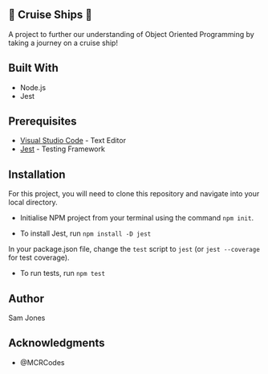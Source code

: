 ## :ship: Cruise Ships :ship:

A project to further our understanding of Object Oriented Programming by taking a journey on a cruise ship! 

## Built With

*  Node.js
*  Jest

## Prerequisites

* [Visual Studio Code](https://code.visualstudio.com/docs/) - Text Editor
* [Jest](https://jestjs.io/docs/en/getting-started) - Testing Framework

## Installation

For this project, you will need to clone this repository and navigate into your local directory. 

* Initialise NPM project from your terminal using the command ```npm init```.

* To install Jest, run ```npm install -D jest```

In your package.json file, change the ```test``` script to ```jest``` (or ```jest --coverage``` for test coverage). 

* To run tests, run ```npm test```

## Author

Sam Jones

## Acknowledgments

* @MCRCodes
